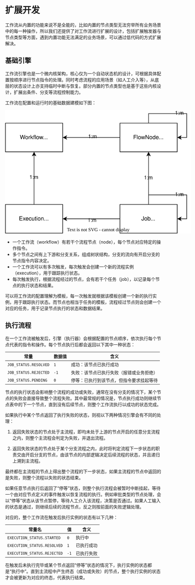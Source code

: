 # 扩展开发

工作流从内置的功能来说不是全能的，比如内置的节点类型无法穷举所有业务场景中的每一种操作，所以我们还提供了对工作流进行扩展的设计，包括扩展触发器与节点类型等方面，遇到内置功能无法满足的业务场景，可以通过低代码的方式扩展解决。

## 基础引擎

工作流引擎也是一个微内核架构，核心仅为一个自动状态机的设计，可根据具体配置按顺序进行节点指令的处理。同时考虑流程的应用场景（如人工介入等），从底层的状态设计上亦支持临时中断与恢复。部分内置的节点类型也是基于这些内核设计，扩展出条件、分支等流程控制能力。

工作流在配置和运行时的基础数据建模如下图：

<img src="./workflow-modeling.svg" style="max-width: 600px;" />

- 一个工作流（workflow）有若干个流程节点（node），每个节点对应特定的操作指令。
- 多个节点之间有上下游和分支关系，组成树状结构，分支的流向有开启分支的节点指令内容决定。
- 一个工作流可以有多次触发，每次触发会创建一个新的流程实例（execution），用于跟踪执行状态。
- 每次触发执行，根据流程经过的节点，会有若干个任务（job），以记录每个节点的执行状态和结果。

可以将工作流的配置理解为模板，每一次触发就根据该模板创建一个新的执行实例，用于跟踪执行状态。而节点也相当于任务的模板，流程经过节点则会创建一个对应的任务，用于记录节点执行的状态和数据结果。

## 执行流程

在一个工作流被触发后，引擎（执行器）会根据配置的节点顺序，依次执行每个节点代表的指令和操作。每个节点执行后都会返回以下其中一种状态：

| 常量                  | 数据值 | 含义                                     |
| --------------------- | ------ | ---------------------------------------- |
| `JOB_STATUS.RESOLVED` | `1`    | 成功：该节点已执行成功                   |
| `JOB_STATUS.REJECTED` | `-1`   | 失败：该节点已执行失败（报错或业务拒绝） |
| `JOB_STATUS.PENDING`  | `0`    | 停等：已执行到该节点，但指令要求挂起等待 |

节点的执行状态会影响整个流程的成功或失败，通常在没有分支的情况下，某个节点的失败会直接导致整个流程失败。其中最常规的情况是，节点执行成功则继续节点表中的下一个节点，直到没有后续节点，则整个工作流执行以成功的状态完成。

如果执行中某个节点返回了执行失败的状态，则视以下两种情况引擎会有不同的处理：

1.  返回失败状态的节点处于主流程，即均未处于上游的节点开启的任意分支流程之内，则整个主流程会判定为失败，并退出流程。

2.  返回失败状态的节点处于某个分支流程之内，此时将判定流程下一步状态的职责交由开启分支的节点，由该节点的内部逻辑决定后续流程的状态，并且递归上溯到主流程。

最终都在主流程的节点上得出整个流程的下一步状态，如果主流程的节点中返回的是失败，则整个流程以失败的状态结束。

如果任意节点执行后返回了“停等”状态，则整个执行流程会被暂时中断挂起，等待一个由对应节点定义的事件触发以恢复流程的执行。例如审批类型的节点处理，会以“停等”状态从该节点暂停，等待人工介入该流程，决策是否通过。如果人工输入的状态是通过，则继续后续的流程节点，反之则按前面的失败逻辑处理。

对应的，整个工作流在触发后执行实例的状态有以下几种：

| 常量名                      | 值   | 含义       |
| --------------------------- | ---- | ---------- |
| `EXECUTION_STATUS.STARTED`  | `0`  | 执行中     |
| `EXECUTION_STATUS.RESOLVED` | `1`  | 已执行成功 |
| `EXECUTION_STATUS.REJECTED` | `-1` | 已执行失败 |

在触发后未执行完毕或某个节点返回“停等”状态的情况下，执行实例的状态都是“执行中”。直到主流程中产生终态（成功或失败）的节点，整个执行实例的状态才会被更新为对应的终态，代表执行结束。

